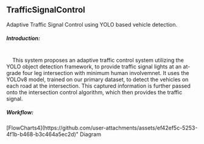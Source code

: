 ## TrafficSignalControl
Adaptive Traffic Signal Control using YOLO based vehicle detection.<br>
<h5>Introduction:</h5><br>
&nbsp;&nbsp;&nbsp;&nbsp;This system proposes an adaptive traffic control system utilizing the YOLO object detection framework, to provide traffic signal lights at an at-grade four leg intersection with minimum human involvemnet. It uses the YOLOv8 model, trained on our primary dataset, to detect the vehicles on each road at the intersection. This captured information is further passed onto the intersection control algorithm, which then provides the traffic signal.
<h5>Workflow:</h5>
[FlowCharts4](https://github.com/user-attachments/assets/ef42ef5c-5253-4f1b-b468-b3c464a5ec2d)" Diagram 

